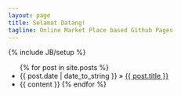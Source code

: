 ```yaml
---
layout: page
title: Selamat Datang!
tagline: Online Market Place based Github Pages
---
```

{% include JB/setup %}

<ul class="posts">
  {% for post in site.posts %}
    <li><span>{{ post.date | date_to_string }}</span> &raquo; <a href="{{ BASE_PATH }}{{ post.url }}">{{ post.title }}</a></li>
    <li>{{ content }}
  {% endfor %}
</ul>
